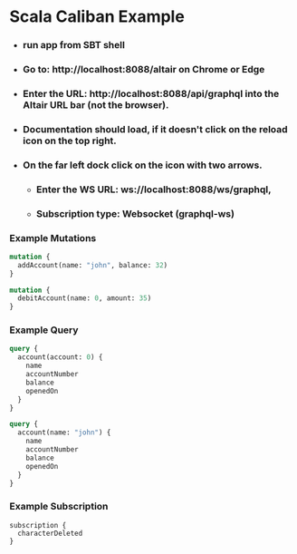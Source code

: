 # Scala Caliban Example 

* ### run app from SBT shell
* ### Go to: http://localhost:8088/altair on Chrome or Edge
* ### Enter the URL: http://localhost:8088/api/graphql into the Altair URL bar (not the browser). 
* ### Documentation should load, if it doesn't click on the reload icon on the top right.
* ### On the far left dock click on the icon with two arrows. 
  * ### Enter the WS URL: ws://localhost:8088/ws/graphql, 
  * ### Subscription type: Websocket (graphql-ws)

### Example Mutations 
```graphql
mutation {
  addAccount(name: "john", balance: 32)
}
```

```graphql
mutation {
  debitAccount(name: 0, amount: 35)
}
```

### Example Query
```graphql
query {
  account(account: 0) {
    name
    accountNumber
    balance
    openedOn
  }
}
```
```graphql
query {
  account(name: "john") {
    name
    accountNumber
    balance
    openedOn
  }
}
```
### Example Subscription
```
subscription {
  characterDeleted
}
```